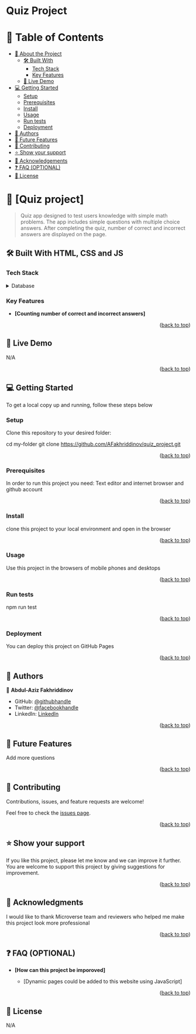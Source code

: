 # Quiz Project

<a name="readme-top"></a>

# 📗 Table of Contents

- [📖 About the Project](#about-project)
  - [🛠 Built With](#built-with)
    - [Tech Stack](#tech-stack)
    - [Key Features](#key-features)
  - [🚀 Live Demo](#live-demo)
- [💻 Getting Started](#getting-started)
  - [Setup](#setup)
  - [Prerequisites](#prerequisites)
  - [Install](#install)
  - [Usage](#usage)
  - [Run tests](#run-tests)
  - [Deployment](#deployment)
- [👥 Authors](#authors)
- [🔭 Future Features](#future-features)
- [🤝 Contributing](#contributing)
- [⭐️ Show your support](#support)
- [🙏 Acknowledgements](#acknowledgements)
- [❓ FAQ (OPTIONAL)](#faq)
- [📝 License](#license)



# 📖 [Quiz project] <a name="about-project"></a>


>Quiz app designed to test users knowledge with simple math problems. The app includes simple questions with multiple choice answers. 
After completing the quiz, number of correct and incorrect answers are displayed on the page.


## 🛠 Built With <a name="built-with"> HTML, CSS and JS</a>

### Tech Stack <a name="tech-stack"></a>
<details>
<summary>Database</summary>
  <ul>
    <li><a href="#">Local server</a></li>
  </ul>
</details>

### Key Features <a name="key-features"></a>


- **[Counting number of correct and incorrect answers]**

<p align="right">(<a href="#readme-top">back to top</a>)</p>


 ## 🚀 Live Demo <a name="live-demo"></a>

N/A

<p align="right">(<a href="#readme-top">back to top</a>)</p> 



## 💻 Getting Started <a name="getting-started"></a>

To get a local copy up and running, follow these steps below

### Setup

Clone this repository to your desired folder:


  cd my-folder
  git clone https://github.com/AFakhriddinov/quiz_project.git

<p align="right">(<a href="#readme-top">back to top</a>)</p>

### Prerequisites

In order to run this project you need: Text editor and internet browser and github account

<p align="right">(<a href="#readme-top">back to top</a>)</p>

### Install

clone this project to your local environment and open in the browser

<p align="right">(<a href="#readme-top">back to top</a>)</p>

### Usage

Use this project in the browsers of mobile phones and desktops

<p align="right">(<a href="#readme-top">back to top</a>)</p>

### Run tests

npm run test

<p align="right">(<a href="#readme-top">back to top</a>)</p>

### Deployment

You can deploy this project on GitHub Pages

<p align="right">(<a href="#readme-top">back to top</a>)</p>


## 👥 Authors <a name="authors"></a>

👤 **Abdul-Aziz Fakhriddinov**

- GitHub: [@githubhandle](https://github.com/AFakhriddinov)
- Twitter: [@facebookhandle](https://www.facebook.com/abdulaziz.faxriddinov)
- LinkedIn: [LinkedIn](https://www.linkedin.com/in/abdul-aziz-fakhriddinov-5297a6107/)


<p align="right">(<a href="#readme-top">back to top</a>)</p>



## 🔭 Future Features <a name="future-features"></a>


Add more questions

<p align="right">(<a href="#readme-top">back to top</a>)</p>



## 🤝 Contributing <a name="contributing"></a>

Contributions, issues, and feature requests are welcome!

Feel free to check the [issues page](../../issues/).

<p align="right">(<a href="#readme-top">back to top</a>)</p>



## ⭐️ Show your support <a name="support"></a>

If you like this project, please let me know and we can improve it further. You are welcome to support this project by giving suggestions for improvement.

<p align="right">(<a href="#readme-top">back to top</a>)</p>



## 🙏 Acknowledgments <a name="acknowledgements"></a>

I would like to thank Microverse team and reviewers who helped me make this project look more professional

<p align="right">(<a href="#readme-top">back to top</a>)</p>



## ❓ FAQ (OPTIONAL) <a name="faq"></a>

- **[How can this project be imporoved]**

  - [Dynamic pages could be added to this website using JavaScript]

<p align="right">(<a href="#readme-top">back to top</a>)</p>


## 📝 License <a name="license"></a>

N/A
